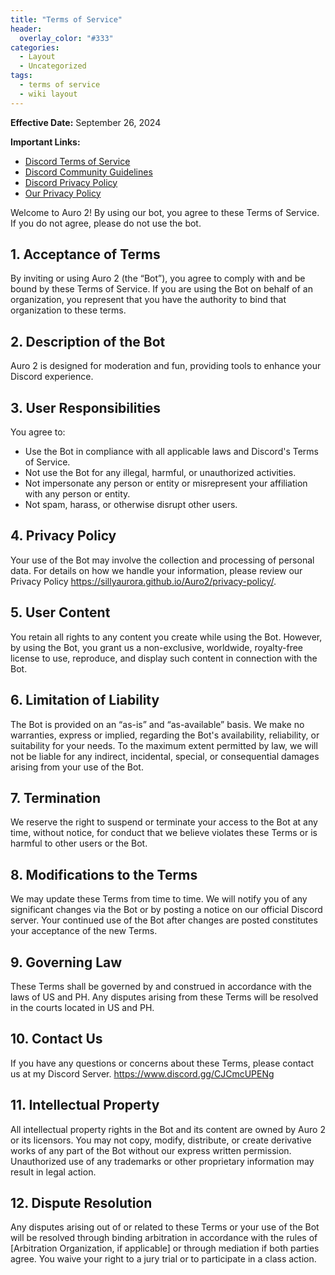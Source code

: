 ```yaml
---
title: "Terms of Service"
header:
  overlay_color: "#333"
categories:
  - Layout
  - Uncategorized
tags:
  - terms of service
  - wiki layout
---
```



**Effective Date:** September 26, 2024

**Important Links:**
- [Discord Terms of Service](https://discord.com/terms)
- [Discord Community Guidelines](https://discord.com/guidelines)
- [Discord Privacy Policy](https://discord.com/privacy)
- [Our Privacy Policy](https://sillyaurora.github.io/Auro2/privacy-policy/)

Welcome to Auro 2! By using our bot, you agree to these Terms of Service. If you do not agree, please do not use the bot.

## 1. Acceptance of Terms
By inviting or using Auro 2 (the “Bot”), you agree to comply with and be bound by these Terms of Service. If you are using the Bot on behalf of an organization, you represent that you have the authority to bind that organization to these terms.

## 2. Description of the Bot
Auro 2 is designed for moderation and fun, providing tools to enhance your Discord experience.

## 3. User Responsibilities
You agree to:
- Use the Bot in compliance with all applicable laws and Discord's Terms of Service.
- Not use the Bot for any illegal, harmful, or unauthorized activities.
- Not impersonate any person or entity or misrepresent your affiliation with any person or entity.
- Not spam, harass, or otherwise disrupt other users.

## 4. Privacy Policy
Your use of the Bot may involve the collection and processing of personal data. For details on how we handle your information, please review our Privacy Policy https://sillyaurora.github.io/Auro2/privacy-policy/.

## 5. User Content
You retain all rights to any content you create while using the Bot. However, by using the Bot, you grant us a non-exclusive, worldwide, royalty-free license to use, reproduce, and display such content in connection with the Bot.

## 6. Limitation of Liability
The Bot is provided on an “as-is” and “as-available” basis. We make no warranties, express or implied, regarding the Bot's availability, reliability, or suitability for your needs. To the maximum extent permitted by law, we will not be liable for any indirect, incidental, special, or consequential damages arising from your use of the Bot.

## 7. Termination
We reserve the right to suspend or terminate your access to the Bot at any time, without notice, for conduct that we believe violates these Terms or is harmful to other users or the Bot.

## 8. Modifications to the Terms
We may update these Terms from time to time. We will notify you of any significant changes via the Bot or by posting a notice on our official Discord server. Your continued use of the Bot after changes are posted constitutes your acceptance of the new Terms.

## 9. Governing Law
These Terms shall be governed by and construed in accordance with the laws of US and PH. Any disputes arising from these Terms will be resolved in the courts located in US and PH.

## 10. Contact Us
If you have any questions or concerns about these Terms, please contact us at my Discord Server. https://www.discord.gg/CJCmcUPENg

## 11. Intellectual Property
All intellectual property rights in the Bot and its content are owned by Auro 2 or its licensors. You may not copy, modify, distribute, or create derivative works of any part of the Bot without our express written permission. Unauthorized use of any trademarks or other proprietary information may result in legal action.

## 12. Dispute Resolution
Any disputes arising out of or related to these Terms or your use of the Bot will be resolved through binding arbitration in accordance with the rules of [Arbitration Organization, if applicable] or through mediation if both parties agree. You waive your right to a jury trial or to participate in a class action.

